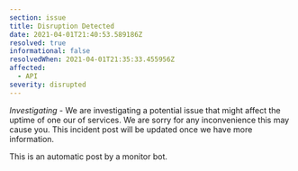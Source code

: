 ```yaml
---
section: issue
title: Disruption Detected
date: 2021-04-01T21:40:53.589186Z
resolved: true
informational: false
resolvedWhen: 2021-04-01T21:35:33.455956Z
affected:
  - API
severity: disrupted
---
```

*Investigating* - We are investigating a potential issue that might affect the uptime of one our of services. We are sorry for any inconvenience this may cause you. This incident post will be updated once we have more information.

This is an automatic post by a monitor bot.
        